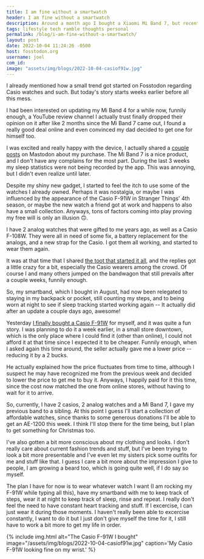 ```yaml
---
title: I am fine without a smartwatch
header: I am fine without a smartwatch
description: Around a month ago I bought a Xiaomi Mi Band 7, but recently, I have used my older analog and digital watches more and more, and I've even bought some more, maybe they are enough for me?.
tags: lifestyle tech ramble thoughts personal
permalink: /blog/i-am-fine-without-a-smartwatch/
layout: post
date: 2022-10-04 11:24:26 -0500
host: fosstodon.org
username: joel
com_id: 
image: "assets/img/blogs/2022-10-04-casiof91w.jpg"
---
```


I already mentioned how a small trend got started on Fosstodon regarding Casio watches and such. But today's story starts weeks earlier before all this mess.

I had been interested on updating my Mi Band 4 for a while now, funnily enough, a YouTube review channel I actually trust finally dropped their opinion on it after like 2 months since the Mi Band 7 came out, I found a really good deal online and even convinced my dad decided to get one for himself too.

I was excited and really happy with the device, I actually shared a [couple](https://fosstodon.org/@joel/108816244718974430) [posts](https://fosstodon.org/@joel/108834538618643072) on Mastodon about my purchase. The Mi Band 7 is a nice product, and I don't have any complains for the most part. During the last 3 weeks my sleep statistics were not being recorded by the app. This was annoying, but I didn't even realize until later.

Despite my shiny new gadget, I started to feel the itch to use some of the watches I already owned. Perhaps it was nostalgia, or maybe I was influenced by the appearance of the Casio F-91W in Stranger Things' 4th season, or maybe the new watch a friend got at work and happens to also have a small collection. Anyways, tons of factors coming into play proving my free will is only an illusion 🙃.

I have 2 analog watches that were gifted to me years ago, as well as a Casio F-108W. They were all in need of some fix, a battery replacement for the analogs, and a new strap for the Casio. I got them all working, and started to wear them again.

It was at that time that I shared [the toot that started it all](https://fosstodon.org/@joel/109005194088466959), and the replies got a little crazy for a bit, especially the Casio wearers among the crowd. Of course I and many others jumped on the bandwagon that still prevails after a couple weeks, funnily enough.

So, my smartband, which I bought in August, had now been relegated to staying in my backpack or pocket, still counting my steps, and to being worn at night to see if sleep tracking started working again -- It actually did after an update a couple days ago, awesome!

Yesterday [I finally bought a Casio F-91W](https://fosstodon.org/@joel/109105603843409733) for myself, and it was quite a fun story. I was planning to do it a week earlier, in a small store downtown, which is the only place where I could find it (other than online), I could not afford it at that time since I expected it to be cheaper. Funnily enough, when I asked again this time around, the seller actually gave me a lower price -- reducing it by a 2 bucks.

He actually explained how the price fluctuates from time to time, although I suspect he may have recognized me from the previous week and decided to lower the price to get me to buy it. Anyways, I happily paid for it this time, since the cost now matched the one from online stores, without having to wait for it to arrive.

So, currently, I have 2 casios, 2 analog watches and a Mi Band 7, I gave my previous band to a sibling. At this point I guess I'll start a collection of affordable watches, since thanks to some generous donations I'll be able to get an AE-1200 this week. I think I'll stop there for the time being, but I plan to get something for Christmas too.

I've also gotten a bit more conscious about my clothing and looks. I don't really care about current fashion trends and stuff, but I've been trying to look a bit more presentable and I've even let my sisters pick some outfits for me and stuff like that. I guess I care a bit more about the impression I give to people, I am growing a beard too, which is going quite well, if I do say so myself.

The plan I have for now is to wear whatever watch I want (I am rocking my F-91W while typing all this), have my smartband with me to keep track of steps, wear it at night to keep track of sleep, rinse and repeat. I really don't feel the need to have constant heart tracking and stuff. If I excercise, I can just wear it during those moments. I haven't really been able to excercise constantly, I want to do it but I just don't give myself the time for it, I still have to work a bit more to get my life in order.

{% include img.html alt="The Casio F-91W I bought" image="/assets/img/blogs/2022-10-04-casiof91w.jpg" caption='My Casio F-91W looking fine on my wrist.' %}
